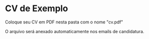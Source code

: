 # CV de Exemplo
Coloque seu CV em PDF nesta pasta com o nome "cv.pdf"

O arquivo será anexado automaticamente nos emails de candidatura.

